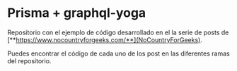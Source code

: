 # Prisma + graphql-yoga

Repositorio con el ejemplo de código desarrollado en el la serie de posts de [**https://www.nocountryforgeeks.com/**](NoCountryForGeeks).

Puedes encontrar el código de cada uno de los post en las diferentes ramas del repositorio.

